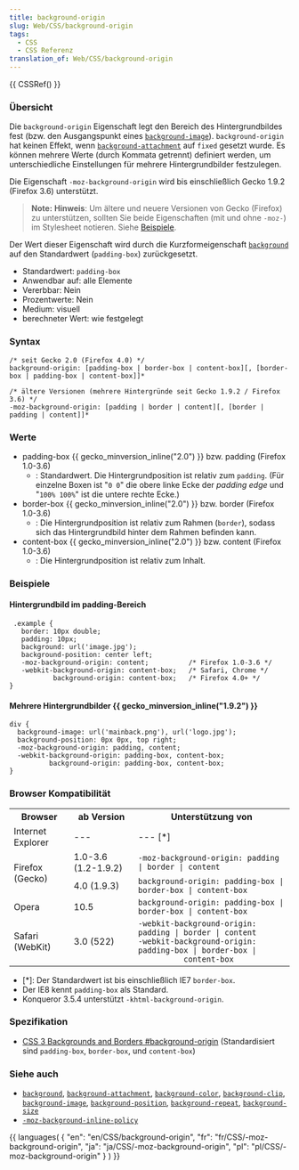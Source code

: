 ```yaml
---
title: background-origin
slug: Web/CSS/background-origin
tags:
  - CSS
  - CSS Referenz
translation_of: Web/CSS/background-origin
---
```

{{ CSSRef() }}

### Übersicht

Die `background-origin` Eigenschaft legt den Bereich des Hintergrundbildes fest (bzw. den Ausgangspunkt eines [`background-image`](/de/CSS/background-image "de/CSS/background-image")). `background-origin` hat keinen Effekt, wenn [`background-attachment`](/de/CSS/background-attachment "de/CSS/background-attachment") auf `fixed` gesetzt wurde. Es können mehrere Werte (durch Kommata getrennt) definiert werden, um unterschiedliche Einstellungen für mehrere Hintergrundbilder festzulegen.

Die Eigenschaft `-moz-background-origin` wird bis einschließlich Gecko 1.9.2 (Firefox 3.6) unterstützt.

> **Note:** **Hinweis**: Um ältere und neuere Versionen von Gecko (Firefox) zu unterstützen, sollten Sie beide Eigenschaften (mit und ohne `-moz-`) im Stylesheet notieren. Siehe [Beispiele](/de/CSS/background-origin#Beispiele "de/CSS/background-origin#Beispiele").

Der Wert dieser Eigenschaft wird durch die Kurzformeigenschaft [`background`](/de/CSS/background "de/CSS/background") auf den Standardwert (`padding-box`) zurückgesetzt.

- Standardwert: `padding-box`
- Anwendbar auf: alle Elemente
- Vererbbar: Nein
- Prozentwerte: Nein
- Medium: visuell
- berechneter Wert: wie festgelegt

### Syntax

    /* seit Gecko 2.0 (Firefox 4.0) */
    background-origin: [padding-box | border-box | content-box][, [border-box | padding-box | content-box]]*

    /* ältere Versionen (mehrere Hintergründe seit Gecko 1.9.2 / Firefox 3.6) */
    -moz-background-origin: [padding | border | content][, [border | padding | content]]*

### Werte

- padding-box {{ gecko_minversion_inline("2.0") }} bzw. padding (Firefox 1.0-3.6)
  - : Standardwert. Die Hintergrundposition ist relativ zum `padding`. (Für einzelne Boxen ist "`0 0`" die obere linke Ecke der _padding edge_ und "`100% 100%`" ist die untere rechte Ecke.)
- border-box {{ gecko_minversion_inline("2.0") }} bzw. border (Firefox 1.0-3.6)
  - : Die Hintergrundposition ist relativ zum Rahmen (`border`), sodass sich das Hintergrundbild hinter dem Rahmen befinden kann.
- content-box {{ gecko_minversion_inline("2.0") }} bzw. content (Firefox 1.0-3.6)
  - : Die Hintergrundposition ist relativ zum Inhalt.

### Beispiele

#### Hintergrundbild im padding-Bereich

     .example {
       border: 10px double;
       padding: 10px;
       background: url('image.jpg');
       background-position: center left;
       -moz-background-origin: content;          /* Firefox 1.0-3.6 */
       -webkit-background-origin: content-box;   /* Safari, Chrome */
               background-origin: content-box;   /* Firefox 4.0+ */
    }

#### Mehrere Hintergrundbilder {{ gecko_minversion_inline("1.9.2") }}

    div {
      background-image: url('mainback.png'), url('logo.jpg');
      background-position: 0px 0px, top right;
      -moz-background-origin: padding, content;
      -webkit-background-origin: padding-box, content-box;
              background-origin: padding-box, content-box;
    }

### Browser Kompatibilität

<table class="standard-table">
  <tbody>
    <tr>
      <th>Browser</th>
      <th>ab Version</th>
      <th>Unterstützung von</th>
    </tr>
    <tr>
      <td>Internet Explorer</td>
      <td>---</td>
      <td>--- [*]</td>
    </tr>
    <tr>
      <td rowspan="2">Firefox (Gecko)</td>
      <td>1.0-3.6 (1.2-1.9.2)</td>
      <td><code>-moz-background-origin: padding | border | content</code></td>
    </tr>
    <tr>
      <td>4.0 (1.9.3)</td>
      <td>
        <code>background-origin: padding-box | border-box | content-box</code>
      </td>
    </tr>
    <tr>
      <td>Opera</td>
      <td>10.5</td>
      <td>
        <code>background-origin: padding-box | border-box | content-box</code>
      </td>
    </tr>
    <tr>
      <td>Safari (WebKit)</td>
      <td>3.0 (522)</td>
      <td>
        <code>-webkit-background-origin: padding | border | content</code
        ><br /><code
          >-webkit-background-origin: padding-box | border-box |
          content-box</code
        >
      </td>
    </tr>
  </tbody>
</table>

- \[\*]: Der Standardwert ist bis einschließlich IE7 `border-box`.
- Der IE8 kennt `padding-box` als Standard.
- Konqueror 3.5.4 unterstützt `-khtml-background-origin`.

### Spezifikation

- [CSS 3 Backgrounds and Borders #background-origin](http://www.w3.org/TR/css3-background/#background-origin)
  (Standardisiert sind `padding-box`, `border-box`, und `content-box`)

### Siehe auch

- [`background`](/de/CSS/background "de/CSS/background"), [`background-attachment`](/de/CSS/background-attachment "de/CSS/background-attachment"), [`background-color`](/de/CSS/background-color "de/CSS/background-color"), [`background-clip`](/de/CSS/background-clip "de/CSS/background-clip"), [`background-image`](/de/CSS/background-image "de/CSS/background-image"), [`background-position`](/de/CSS/background-position "de/CSS/background-position"), [`background-repeat`](/de/CSS/background-repeat "de/CSS/background-repeat"), [`background-size`](/de/CSS/background-size "de/CSS/background-size")
- [`-moz-background-inline-policy`](/de/CSS/-moz-background-inline-policy "de/CSS/-moz-background-inline-policy")

{{ languages( { "en": "en/CSS/background-origin", "fr": "fr/CSS/-moz-background-origin", "ja": "ja/CSS/-moz-background-origin", "pl": "pl/CSS/-moz-background-origin" } ) }}
